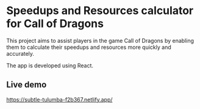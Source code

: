 # Speedups and Resources calculator for Call of Dragons

This project aims to assist players in the game Call of Dragons by enabling them to calculate their speedups and resources more quickly and accurately.

The app is developed using React.

## Live demo

https://subtle-tulumba-f2b367.netlify.app/
